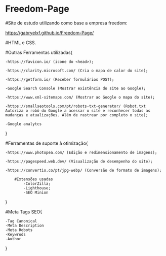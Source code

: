 # Freedom-Page
#Site de estudo utilizando como base a empresa freedom:

https://gabryelxf.github.io/Freedom-Page/

#HTML e CSS.




#Outras Ferramentas utilizadas{

    -https://favicon.io/ (icone do <head>);
  
    -https://clarity.microsoft.com/ (Cria o mapa de calor do site);
  
    -https://getform.io/ (Receber formulários POST);

    -Google Search Console (Mostrar existência do site ao Google);

    -https://www.xml-sitemaps.com/ (Mostrar ao Google o mapa do site);

    -https://smallseotools.com/pt/robots-txt-generator/ (Robot.txt Autoriza o robô do Google a acessar o site e reconhecer todas as mudanças e atualizações. Além de rastrear por completo o site);

    -Google analytcs

}

#Ferramentas de suporte à otimização{

    -https://www.photopea.com/ (Edição e redimensionamento de imagens);

    -https://pagespeed.web.dev/ (Visualização de desempenho do site);

    -https://convertio.co/pt/jpg-webp/ (Conversão de formato de imagens);
    
        #Extensões usadas
            -ColorZilla; 
            -Lighthouse;
            -SEO Minion

}


#Meta Tags SEO{

    -Tag Canonical
    -Meta Description
    -Meta Robots
    -Keywrods
    -Author

}